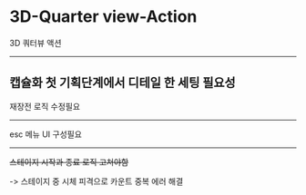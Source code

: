 # 3D-Quarter view-Action
3D 쿼터뷰 액션

----
캡슐화
첫 기획단계에서 디테일 한 세팅 필요성
----------------------------------------------------
재장전 로직 수정필요

---------------------------------
esc 메뉴 UI 구성필요

--------------------------------
<s>스테이지 시작과 종료 로직 고쳐야함</s>

-> 스테이지 중 시체 피격으로 카운트 중복 에러 해결
